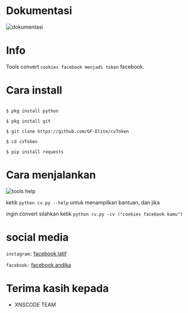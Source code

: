 # Dokumentasi

<img src="img/Screenshot_20211106-134305_Termux.jpg" alt="dokumentasi"></img>

# Info

Tools convert ```cookies facebook menjadi token``` facebook.

# Cara install

```CMD

$ pkg install python

$ pkg install git

$ git clone https://github.com/GF-Elite/cvToken

$ cd cvToken

$ pip install requests

```

# Cara menjalankan

<img src="img/Screenshot_20211106-143131_Termux.jpg" alt="tools help"></img>

ketik ```python cv.py --help``` untuk menampilkan bantuan, dan jika

ingin convert silahkan ketik ```python cv.py -cv ("cookies facebook kamu")```

#  social media

```instagram:``` <a href="https://instagram.com/andika_12124123?utm_medium=copy_link/">facebook latif</a>

```facebook:``` <a href="https://www.facebook.com/kananda.widiantara.50/">facebook andika</a>

# Terima kasih kepada

- XNSCODE TEAM


